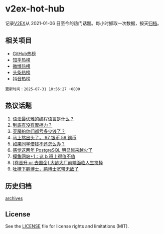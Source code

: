 # v2ex-hot-hub

 记录[V2EX](https://www.v2ex.com/)从 2021-01-06 日至今的热门话题。每小时抓取一次数据，按天[归档](archives)。
 
 ## 相关项目

- [GitHub热榜](https://github.com/snaildev/github-hot-hub)
- [知乎热榜](https://github.com/snaildev/zhihu-hot-hub)
- [微博热榜](https://github.com/snaildev/weibo-hot-hub)
- [头条热榜](https://github.com/snaildev/toutiao-hot-hub)
- [抖音热榜](https://github.com/snaildev/douyin-hot-hub)


 `更新时间：2025-07-31 10:56:27 +0800`

## 热议话题

1. [语法最优雅的编程语言是什么？](https://www.v2ex.com/t/1148712)
1. [到底有没有摩擦力？](https://www.v2ex.com/t/1148808)
1. [买房的你们都亏多少钱了？](https://www.v2ex.com/t/1148756)
1. [马上熬出头了， 97 银币 59 铜币](https://www.v2ex.com/t/1148702)
1. [如果同学借钱不还怎么办？](https://www.v2ex.com/t/1148784)
1. [感觉这两年 PostgreSQL 明显越来越火了](https://www.v2ex.com/t/1148894)
1. [摸鱼网站+1：这 b 班上得值不值](https://www.v2ex.com/t/1148741)
1. [[卷晋升 or 去国企] 大龄大厂前端面临人生抉择](https://www.v2ex.com/t/1148794)
1. [吐槽下鹏博士，鹏博士宽带无敌了](https://www.v2ex.com/t/1148757)

## 历史归档

[archives](archives)

## License

See the [LICENSE](LICENSE) file for license rights and limitations (MIT).
